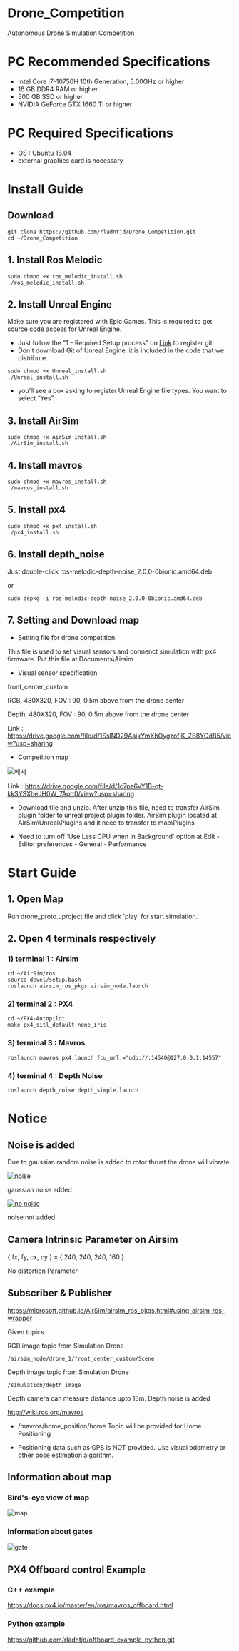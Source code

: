 # Drone_Competition
Autonomous Drone Simulation Competition

# PC Recommended Specifications
- Intel Core i7-10750H 10th Generation, 5.00GHz or higher
- 16 GB DDR4 RAM or higher
- 500 GB SSD or higher
- NVIDIA GeForce GTX 1660 Ti or higher

# PC Required Specifications
- OS : Ubuntu 18.04
- external graphics card is necessary

# Install Guide
## Download
```
git clone https://github.com/rladntjd/Drone_Competition.git
cd ~/Drone_Competition
``` 

## 1. Install Ros Melodic  

```
sudo chmod +x ros_melodic_install.sh
./ros_melodic_install.sh
```  

## 2. Install Unreal Engine  

Make sure you are registered with Epic Games. This is required to get source code access for Unreal Engine.  

* Just follow the "1 - Required Setup process" on [Link](https://docs.unrealengine.com/4.26/en-US/SharingAndReleasing/Linux/BeginnerLinuxDeveloper/SettingUpAnUnrealWorkflow/) to register git.  
* Don't download Git of Unreal Engine. it is included in the code that we distribute.  

```
sudo chmod +x Unreal_install.sh
./Unreal_install.sh
```  

* you’ll see a box asking to register Unreal Engine file types. You want to select “Yes”.  


## 3. Install AirSim  

```
sudo chmod +x AirSim_install.sh
./AirSim_install.sh
```

## 4. Install mavros  
 
```
sudo chmod +x mavros_install.sh
./mavros_install.sh
``` 

## 5. Install px4   

```
sudo chmod +x px4_install.sh
./px4_install.sh
```


## 6. Install depth_noise

Just double-click ros-melodic-depth-noise_2.0.0-0bionic.amd64.deb

or 
```
sudo depkg -i ros-melodic-depth-noise_2.0.0-0bionic.amd64.deb
```
## 7. Setting and Download map  

* Setting file for drone competition.

This file is used to set visual sensors and connenct simulation with px4 firmware.
Put this file at Documents\Airsim

* Visual sensor specification

front_center_custom

RGB, 480X320, FOV : 90, 0.5m above from the drone center

Depth, 480X320, FOV : 90, 0.5m above from the drone center


Link : https://drive.google.com/file/d/1SslND29AajkYmXhOygzofjK_ZB8YOdB5/view?usp=sharing

* Competition map

![메시](https://user-images.githubusercontent.com/71123229/126067216-e9c53062-49d4-4abf-aa73-8f6194c59800.JPG)

Link : https://drive.google.com/file/d/1c7pa6vY1B-qt-kkSYSXheJH0W_7Aott0/view?usp=sharing

* Download file and unzip. After unzip this file, need to transfer AirSim plugin folder to unreal project plugin folder. AirSim plugin located at AirSim\Unreal\Plugins and it need to transfer to map\Plugins

* Need to turn off 'Use Less CPU when in Background' option at Edit - Editor preferences - General - Performance

# Start Guide  

## 1. Open Map  
Run drone_proto.uproject file and click 'play' for start simulation.  


## 2. Open 4 terminals respectively
### 1) terminal 1 : Airsim  

```
cd ~/AirSim/ros
source devel/setup.bash
roslaunch airsim_ros_pkgs airsim_node.launch
```

### 2) terminal 2 : PX4
```
cd ~/PX4-Autopilot
make px4_sitl_default none_iris
```
### 3) terminal 3 : Mavros
```
roslaunch mavros px4.launch fcu_url:="udp://:14540@127.0.0.1:14557"
```  

### 4) terminal 4 : Depth Noise
```
roslaunch depth_noise depth_simple.launch
```  

# Notice

## Noise is added

Due to gaussian random noise is added to rotor thrust the drone will vibrate.

[![noise](https://user-images.githubusercontent.com/71123229/125740779-4d6557b8-fab1-455e-8b05-4855421ed6f0.png)](https://youtu.be/ys-Tc5dBA5w)

gaussian noise added

[![no noise](https://user-images.githubusercontent.com/71123229/125741035-d5ee562e-b835-4e04-a8bb-9195faa8f45d.png)](https://youtu.be/BqFNKbOr144)

noise not added

## Camera Intrinsic Parameter on Airsim

{ fx, fy, cx, cy } = { 240, 240, 240, 160 }

No distortion Parameter


## Subscriber & Publisher

https://microsoft.github.io/AirSim/airsim_ros_pkgs.html#using-airsim-ros-wrapper

Given topics

RGB image topic from Simulation Drone
```
/airsim_node/drone_1/front_center_custom/Scene
```
Depth image topic from Simulation Drone
```
/simulation/depth_image
```

Depth camera can measure distance upto 13m. Depth noise is added

http://wiki.ros.org/mavros

- /mavros/home_position/home Topic will be provided for Home Positioning

- Positioning data such as GPS is NOT provided. Use visual odometry or other pose estimation algorithm.


## Information about map

### Bird's-eye view of map
![map](https://user-images.githubusercontent.com/71123229/126273314-7f74110b-a5d9-4eab-9e14-c7f0f46e7169.png)

### Information about gates
![gate](https://user-images.githubusercontent.com/71123229/126273296-5727e07c-6f2a-4345-af75-bb5cf695aaf8.png)

## PX4 Offboard control Example
### C++ example
https://docs.px4.io/master/en/ros/mavros_offboard.html
### Python example
https://github.com/rladntjd/offboard_example_python.git



